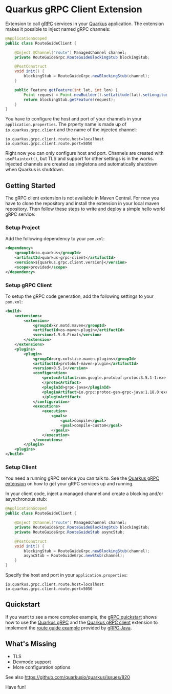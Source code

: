# Quarkus gRPC Client Extension

Extension to call [gRPC](https://grpc.io/) services in your [Quarkus](https://quarkus.io) application. The extension makes it possible to inject named gRPC channels:

```java
@ApplicationScoped
public class RouteGuideClient {

    @Inject @Channel("route") ManagedChannel channel;
    private RouteGuideGrpc.RouteGuideBlockingStub blockingStub;

    @PostConstruct
    void init() {
        blockingStub = RouteGuideGrpc.newBlockingStub(channel);
    }

    public Feature getFeature(int lat, int lon) {
        Point request = Point.newBuilder().setLatitude(lat).setLongitude(lon).build();
        return blockingStub.getFeature(request);
    }
}
```

You have to configure the host and port of your channels in your `application.properties`. The prperty name is made up of `io.quarkus.grpc.client` and the name of the injected channel:  

```properties
io.quarkus.grpc.client.route.host=localhost
io.quarkus.grpc.client.route.port=5050
``` 

Right now you can only configure host and port. Channels are created with `usePlaintext()`, but TLS and support for other settings is in the works. Injected channels are created as singletons and automatically shutdown when Quarkus is shutdown. 

## Getting Started

The gRPC client extension is not available in Maven Central. For now you have to clone the repository and install the extension in your local maven repository. Then follow these steps to write and deploy a simple hello world gRPC service:

### Setup Project

Add the following dependency to your `pom.xml`:

```xml
<dependency>
    <groupId>io.quarkus</groupId>
    <artifactId>quarkus-grpc-client</artifactId>
    <version>${quarkus.grpc.client.version}</version>
    <scope>provided</scope>
</dependency>
```

### Setup gRPC Client

To setup the gRPC code generation, add the following settings to your `pom.xml`:

```xml
<build>
    <extensions>
        <extension>
            <groupId>kr.motd.maven</groupId>
            <artifactId>os-maven-plugin</artifactId>
            <version>1.5.0.Final</version>
        </extension>
    </extensions>
    <plugins>
        <plugin>
            <groupId>org.xolstice.maven.plugins</groupId>
            <artifactId>protobuf-maven-plugin</artifactId>
            <version>0.5.1</version>
            <configuration>
                <protocArtifact>com.google.protobuf:protoc:3.5.1-1:exe:${os.detected.classifier}
                </protocArtifact>
                <pluginId>grpc-java</pluginId>
                <pluginArtifact>io.grpc:protoc-gen-grpc-java:1.18.0:exe:${os.detected.classifier}
                </pluginArtifact>
            </configuration>
            <executions>
                <execution>
                    <goals>
                        <goal>compile</goal>
                        <goal>compile-custom</goal>
                    </goals>
                </execution>
            </executions>
        </plugin>
    <plugins>
</build>
```

### Setup Client

You need a running gRPC service you can talk to. See the [Quarkus gRPC extension](https://github.com/hpehl/quarkus-grpc-extension) on how to get your gRPC services up and running. 

In your client code, inject a managed channel and create a blocking and/or asynchronous stub:
 
```java
@ApplicationScoped
public class RouteGuideClient {

    @Inject @Channel("route") ManagedChannel channel;
    private RouteGuideGrpc.RouteGuideBlockingStub blockingStub;
    private RouteGuideGrpc.RouteGuideStub asyncStub;

    @PostConstruct
    void init() {
        blockingStub = RouteGuideGrpc.newBlockingStub(channel);
        asyncStub = RouteGuideGrpc.newStub(channel);
    }
}
```

Specify the host and port in your `application.properties`:

```properties
io.quarkus.grpc.client.route.host=localhost
io.quarkus.grpc.client.route.port=5050
``` 

## Quickstart

If you want to see a more complex example, the [gRPC quickstart](https://github.com/hpehl/quarkus-grpc-quickstart) shows how to use the [Quarkus gRPC](https://github.com/hpehl/quarkus-grpc-extension) and the [Quarkus gRPC client](https://github.com/hpehl/quarkus-grpc-client-extension) extension to implement the [route guide example](https://github.com/grpc/grpc-java/tree/v1.18.0/examples#grpc-examples) provided by [gRPC Java](https://github.com/grpc/grpc-java). 

## What's Missing

- TLS
- Devmode support
- More configuration options

See also https://github.com/quarkusio/quarkus/issues/820

Have fun!
